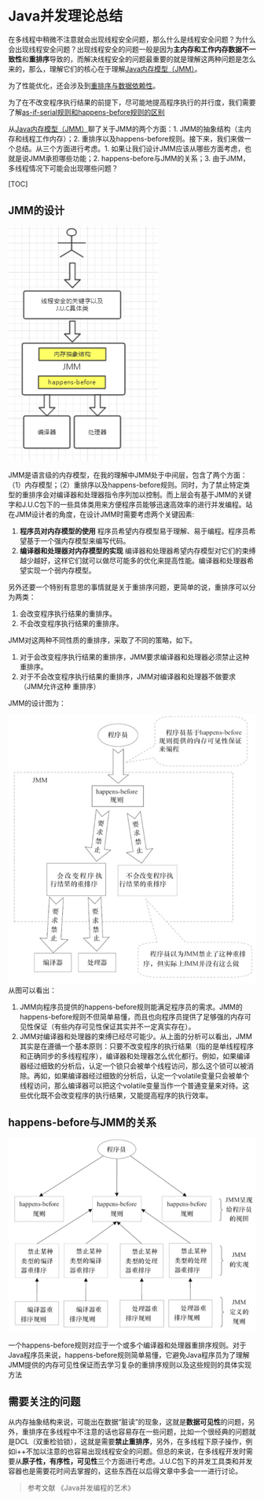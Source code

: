 # Java并发理论总结 #
在多线程中稍微不注意就会出现线程安全问题，那么什么是线程安全问题？为什么会出现线程安全问题？出现线程安全的问题一般是因为**主内存和工作内存数据不一致性**和**重排序**导致的，而解决线程安全的问题最重要的就是理解这两种问题是怎么来的，那么，理解它们的核心在于理解[Java内存模型（JMM）](https://blog.csdn.net/ThinkWon/article/details/102073578)。

为了性能优化，还会涉及到[重排序与数据依赖性](https://blog.csdn.net/ThinkWon/article/details/102073858)。

为了在不改变程序执行结果的前提下，尽可能地提高程序执行的并行度，我们需要了解[as-if-serial规则和happens-before规则的区别](https://blog.csdn.net/ThinkWon/article/details/102074107)



从[Java内存模型（JMM）](https://blog.csdn.net/ThinkWon/article/details/102073578)聊了关于JMM的两个方面：1. JMM的抽象结构（主内存和线程工作内存）；2. 重排序以及happens-before规则。接下来，我们来做一个总结。从三个方面进行考虑。1. 如果让我们设计JMM应该从哪些方面考虑，也就是说JMM承担哪些功能；2. happens-before与JMM的关系；3. 由于JMM，多线程情况下可能会出现哪些问题？

[TOC]



## JMM的设计 ##

![JMM层级图](https://raw.githubusercontent.com/JourWon/image/master/Java并发编程-并发理论/JMM层级图.png)

JMM是语言级的内存模型，在我的理解中JMM处于中间层，包含了两个方面：（1）内存模型；（2）重排序以及happens-before规则。同时，为了禁止特定类型的重排序会对编译器和处理器指令序列加以控制。而上层会有基于JMM的关键字和J.U.C包下的一些具体类用来方便程序员能够迅速高效率的进行并发编程。站在JMM设计者的角度，在设计JMM时需要考虑两个关键因素:

1. **程序员对内存模型的使用**
程序员希望内存模型易于理解、易于编程。程序员希望基于一个强内存模型来编写代码。
2. **编译器和处理器对内存模型的实现**
编译器和处理器希望内存模型对它们的束缚越少越好，这样它们就可以做尽可能多的优化来提高性能。编译器和处理器希望实现一个弱内存模型。

另外还要一个特别有意思的事情就是关于重排序问题，更简单的说，重排序可以分为两类：

1. 会改变程序执行结果的重排序。
2. 不会改变程序执行结果的重排序。

JMM对这两种不同性质的重排序，采取了不同的策略，如下。

1. 对于会改变程序执行结果的重排序，JMM要求编译器和处理器必须禁止这种重排序。
2. 对于不会改变程序执行结果的重排序，JMM对编译器和处理器不做要求（JMM允许这种
重排序）



JMM的设计图为：

![JMM设计示意图](https://raw.githubusercontent.com/JourWon/image/master/Java并发编程-并发理论/JMM设计示意图.png)
从图可以看出：

1. JMM向程序员提供的happens-before规则能满足程序员的需求。JMM的happens-before规则不但简单易懂，而且也向程序员提供了足够强的内存可见性保证（有些内存可见性保证其实并不一定真实存在）。
2. JMM对编译器和处理器的束缚已经尽可能少。从上面的分析可以看出，JMM其实是在遵循一个基本原则：只要不改变程序的执行结果（指的是单线程程序和正确同步的多线程程序），编译器和处理器怎么优化都行。例如，如果编译器经过细致的分析后，认定一个锁只会被单个线程访问，那么这个锁可以被消除。再如，如果编译器经过细致的分析后，认定一个volatile变量只会被单个线程访问，那么编译器可以把这个volatile变量当作一个普通变量来对待。这些优化既不会改变程序的执行结果，又能提高程序的执行效率。



## happens-before与JMM的关系 ##


![happens-before与JMM的关系](https://raw.githubusercontent.com/JourWon/image/master/Java并发编程-并发理论/happens-before与JMM的关系.png)

一个happens-before规则对应于一个或多个编译器和处理器重排序规则。对于Java程序员来说，happens-before规则简单易懂，它避免Java程序员为了理解JMM提供的内存可见性保证而去学习复杂的重排序规则以及这些规则的具体实现方法



## 需要关注的问题 ##

从内存抽象结构来说，可能出在数据“脏读”的现象，这就是**数据可见性**的问题，另外，重排序在多线程中不注意的话也容易存在一些问题，比如一个很经典的问题就是DCL（双重检验锁），这就是需要**禁止重排序**，另外，在多线程下原子操作，例如i++不加以注意的也容易出现线程安全的问题。但总的来说，在多线程开发时需要从**原子性，有序性，可见性**三个方面进行考虑。J.U.C包下的并发工具类和并发容器也是需要花时间去掌握的，这些东西在以后得文章中多会一一进行讨论。


> 参考文献 《Java并发编程的艺术》
